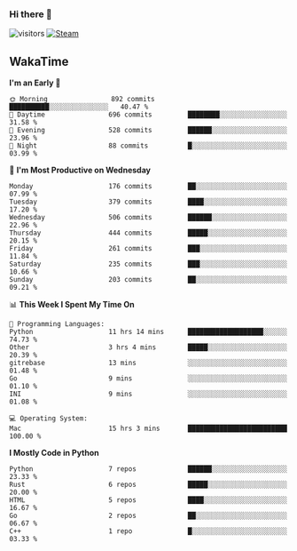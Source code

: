 ### Hi there 👋

![visitors](https://visitor-badge.glitch.me/badge?page_id=zhourunlai)
[![Steam](https://img.shields.io/badge/dynamic/json?url=https%3A%2F%2Fapi.swo.moe%2Fstats%2Fsteamgames%2F76561198285156854&query=count&color=0b1a37&label=Steam&labelColor=134375&logo=steam&suffix=+games&cacheSeconds=3600)](http://steamcommunity.com/profiles/76561198285156854)

## WakaTime
<!--START_SECTION:waka-->
**I'm an Early 🐤** 

```text
🌞 Morning                892 commits         ██████████░░░░░░░░░░░░░░░   40.47 % 
🌆 Daytime                696 commits         ████████░░░░░░░░░░░░░░░░░   31.58 % 
🌃 Evening                528 commits         ██████░░░░░░░░░░░░░░░░░░░   23.96 % 
🌙 Night                  88 commits          █░░░░░░░░░░░░░░░░░░░░░░░░   03.99 % 
```
📅 **I'm Most Productive on Wednesday** 

```text
Monday                   176 commits         ██░░░░░░░░░░░░░░░░░░░░░░░   07.99 % 
Tuesday                  379 commits         ████░░░░░░░░░░░░░░░░░░░░░   17.20 % 
Wednesday                506 commits         ██████░░░░░░░░░░░░░░░░░░░   22.96 % 
Thursday                 444 commits         █████░░░░░░░░░░░░░░░░░░░░   20.15 % 
Friday                   261 commits         ███░░░░░░░░░░░░░░░░░░░░░░   11.84 % 
Saturday                 235 commits         ███░░░░░░░░░░░░░░░░░░░░░░   10.66 % 
Sunday                   203 commits         ██░░░░░░░░░░░░░░░░░░░░░░░   09.21 % 
```


📊 **This Week I Spent My Time On** 

```text
💬 Programming Languages: 
Python                   11 hrs 14 mins      ███████████████████░░░░░░   74.73 % 
Other                    3 hrs 4 mins        █████░░░░░░░░░░░░░░░░░░░░   20.39 % 
gitrebase                13 mins             ░░░░░░░░░░░░░░░░░░░░░░░░░   01.48 % 
Go                       9 mins              ░░░░░░░░░░░░░░░░░░░░░░░░░   01.10 % 
INI                      9 mins              ░░░░░░░░░░░░░░░░░░░░░░░░░   01.08 % 

💻 Operating System: 
Mac                      15 hrs 3 mins       █████████████████████████   100.00 % 
```

**I Mostly Code in Python** 

```text
Python                   7 repos             ██████░░░░░░░░░░░░░░░░░░░   23.33 % 
Rust                     6 repos             █████░░░░░░░░░░░░░░░░░░░░   20.00 % 
HTML                     5 repos             ████░░░░░░░░░░░░░░░░░░░░░   16.67 % 
Go                       2 repos             ██░░░░░░░░░░░░░░░░░░░░░░░   06.67 % 
C++                      1 repo              █░░░░░░░░░░░░░░░░░░░░░░░░   03.33 % 
```




<!--END_SECTION:waka-->

